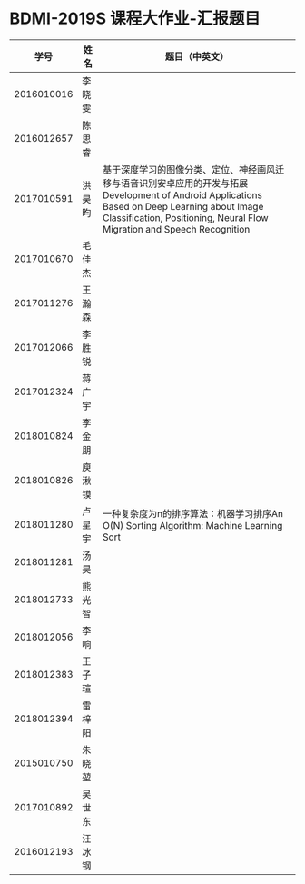 # BDMI-2019S 课程大作业-汇报题目

| 学号       | 姓名   | 题目（中英文）                                               |
| ---------- | ------ | ------------------------------------------------------------ |
| 2016010016 | 李晓雯 |                                                              |
| 2016012657 | 陈思睿 |                                                              |
| 2017010591 | 洪昊昀 | 基于深度学习的图像分类、定位、神经画风迁移与语音识别安卓应用的开发与拓展 Development of Android Applications Based on Deep Learning about Image Classification, Positioning, Neural Flow Migration and Speech Recognition |
| 2017010670 | 毛佳杰 |                                                              |
| 2017011276 | 王瀚森 |                                                              |
| 2017012066 | 李胜锐 |                                                              |
| 2017012324 | 蒋广宇 |                                                              |
| 2018010824 | 李金朋 |                                                              |
| 2018010826 | 庾湫镆 |                                                              |
| 2018011280 | 卢星宇 | 一种复杂度为n的排序算法：机器学习排序An O(N) Sorting Algorithm: Machine Learning Sort |
| 2018011281 | 汤昊   |                                                              |
| 2018012733 | 熊光智 |                                                              |
| 2018012056 | 李响   |                                                              |
| 2018012383 | 王子瑄 |                                                              |
| 2018012394 | 雷梓阳 |                                                              |
| 2015010750 | 朱晓堃 |                                                              |
| 2017010892 | 吴世东 |                                                              |
| 2016012193 | 汪冰钢 |                                                              |
